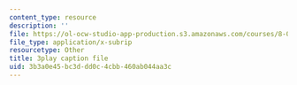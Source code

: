 ```yaml
---
content_type: resource
description: ''
file: https://ol-ocw-studio-app-production.s3.amazonaws.com/courses/8-04-quantum-physics-i-spring-2016/3b3a0e45bc3ddd0c4cbb460ab044aa3c_CdAKFagtXpQ.srt
file_type: application/x-subrip
resourcetype: Other
title: 3play caption file
uid: 3b3a0e45-bc3d-dd0c-4cbb-460ab044aa3c
---
```

